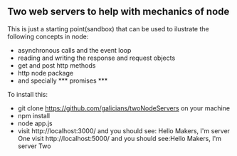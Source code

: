 ## Two web servers to help with mechanics of node

This is just a starting point(sandbox) that can be used to ilustrate the following concepts in node:

 - asynchronous calls and the event loop
 - reading and writing the response and request objects
 - get and post http methods
 - http node package
 - and specially *** promises ***

 To install this:
 - git clone https://github.com/galicians/twoNodeServers on your machine
 - npm install
 - node app.js
 - visit http://localhost:3000/ and you should see: Hello Makers, I'm server One
    visit http://localhost:5000/ and you should see:Hello Makers, I'm server Two



